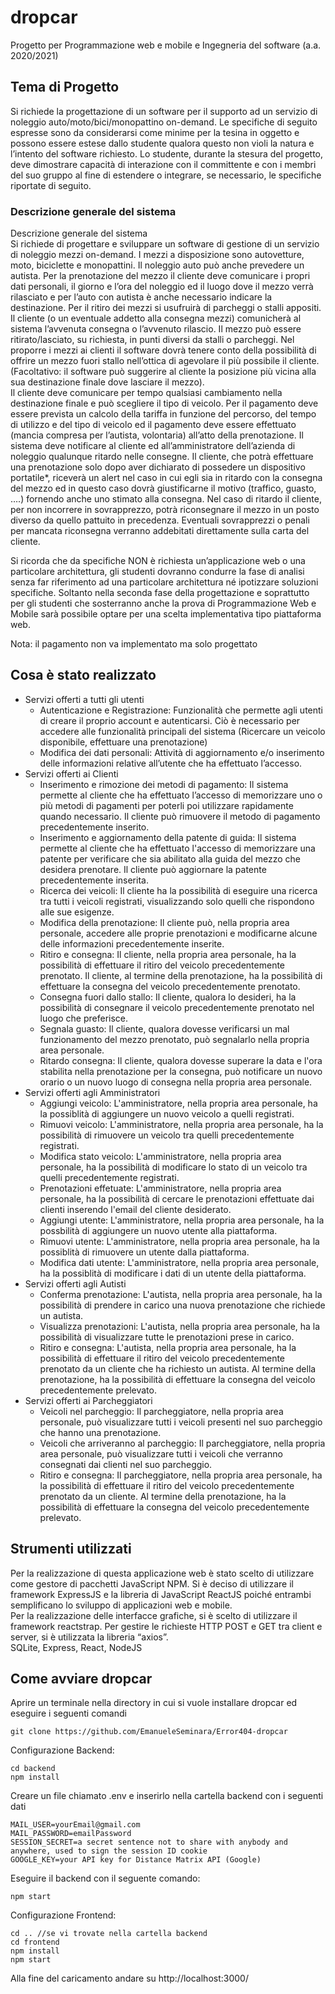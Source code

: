 # dropcar
Progetto per Programmazione web e mobile e Ingegneria del software (a.a. 2020/2021)

## Tema di Progetto 
Si richiede la progettazione di un software per il supporto ad un servizio di noleggio auto/moto/bici/monopattino on-demand. Le specifiche di seguito espresse sono da considerarsi come minime per la tesina in oggetto e possono essere estese dallo studente qualora questo non violi la natura e l’intento del software richiesto. Lo studente, durante la stesura del progetto, deve dimostrare capacità di interazione con il committente e con i membri del suo gruppo al fine di estendere o integrare, se necessario, le specifiche riportate di seguito.

### Descrizione generale del sistema
Descrizione generale del sistema  
Si richiede di progettare e sviluppare un software di gestione di un servizio di noleggio mezzi on-demand. I mezzi a disposizione sono autovetture, moto, biciclette e monopattini. Il noleggio auto può anche prevedere un autista. Per la prenotazione del mezzo il cliente deve comunicare i propri dati personali, il giorno e l’ora del noleggio ed il luogo dove il mezzo verrà rilasciato e per l’auto con autista è anche necessario indicare la destinazione. Per il ritiro dei mezzi si usufruirà di parcheggi o stalli appositi. Il cliente (o un eventuale addetto alla consegna mezzi) comunicherà al sistema l’avvenuta consegna o l’avvenuto rilascio. Il mezzo può essere ritirato/lasciato, su richiesta, in punti diversi da stalli o parcheggi. Nel proporre i mezzi ai clienti il software dovrà tenere conto della possibilità di offrire un mezzo fuori stallo nell’ottica di agevolare il più possibile il cliente. (Facoltativo: il software può suggerire al cliente la posizione più vicina alla sua destinazione finale dove lasciare il mezzo).  
Il cliente deve comunicare per tempo qualsiasi cambiamento nella destinazione finale e può scegliere il tipo di veicolo.
Per il pagamento deve essere prevista un calcolo della tariffa in funzione del percorso, del tempo di utilizzo e del tipo di veicolo ed il pagamento deve essere effettuato (mancia compresa per l’autista, volontaria) all’atto della prenotazione.
Il sistema deve notificare al cliente ed all’amministratore dell’azienda di noleggio qualunque ritardo nelle consegne. Il cliente, che potrà effettuare una prenotazione solo dopo aver dichiarato di possedere un dispositivo portatile*, riceverà un alert nel caso in cui egli sia in ritardo con la consegna del mezzo ed in questo caso dovrà giustificarne il motivo (traffico, guasto, ….) fornendo anche uno stimato alla consegna. Nel caso di ritardo il cliente, per non incorrere in sovrapprezzo, potrà riconsegnare il mezzo in un posto diverso da quello pattuito in precedenza. Eventuali sovrapprezzi o penali per mancata riconsegna verranno addebitati direttamente sulla carta del cliente.
  
Si ricorda che da specifiche NON è richiesta un’applicazione web o una particolare architettura, gli studenti dovranno condurre la fase di analisi senza far riferimento ad una particolare architettura né ipotizzare soluzioni specifiche. Soltanto nella seconda fase della progettazione e soprattutto per gli studenti che sosterranno anche la prova di Programmazione Web e Mobile sarà possibile optare per una scelta implementativa tipo piattaforma web.


Nota: il pagamento non va implementato ma solo progettato


## Cosa è stato realizzato
- Servizi offerti a tutti gli utenti
  - Autenticazione e Registrazione: Funzionalità che permette agli utenti di creare il proprio account e autenticarsi. Ciò è necessario per accedere alle funzionalità principali del sistema (Ricercare un veicolo disponibile, effettuare una prenotazione)
  - Modifica dei dati personali: Attività di aggiornamento e/o inserimento delle informazioni relative all’utente che ha effettuato l’accesso.
- Servizi offerti ai Clienti
  - Inserimento e rimozione dei metodi di pagamento: Il sistema permette al cliente che ha effettuato l’accesso di memorizzare uno o più metodi di pagamenti per poterli poi utilizzare rapidamente quando necessario. Il cliente può rimuovere il metodo di pagamento precedentemente inserito.
  - Inserimento e aggiornamento della patente di guida: Il sistema permette al cliente che ha effettuato l'accesso di memorizzare una patente per verificare che sia abilitato alla guida del mezzo che desidera prenotare. Il cliente può aggiornare la patente precedentemente inserita.
  - Ricerca dei veicoli: Il cliente ha la possibilità di eseguire una ricerca tra tutti i veicoli registrati, visualizzando solo quelli che rispondono alle sue esigenze.
  - Modifica della prenotazione: Il cliente può, nella propria area personale, accedere alle proprie prenotazioni e modificarne alcune delle informazioni precedentemente inserite.
  - Ritiro e consegna: Il cliente, nella propria area personale, ha la possibilità di effettuare il ritiro del veicolo precedentemente prenotato. Il cliente, al termine della prenotazione, ha la possibilità di effettuare la consegna del veicolo precedentemente prenotato.
  - Consegna fuori dallo stallo: Il cliente, qualora lo desideri, ha la possibilità di consegnare il veicolo precedentemente prenotato nel luogo che preferisce.
  - Segnala guasto: Il cliente, qualora dovesse verificarsi un mal funzionamento del mezzo prenotato, può segnalarlo nella propria area personale.
  - Ritardo consegna: Il cliente, qualora dovesse superare la data e l'ora stabilita nella prenotazione per la consegna, può notificare un nuovo orario o un nuovo luogo di consegna nella propria area personale.
- Servizi offerti agli Amministratori
  - Aggiungi veicolo: L'amministratore, nella propria area personale, ha la possiblità di aggiungere un nuovo veicolo a quelli registrati.
  - Rimuovi veicolo: L'amministratore, nella propria area personale, ha la possibilità di rimuovere un veicolo tra quelli precedentemente registrati.
  - Modifica stato veicolo: L'amministratore, nella propria area personale, ha la possibilità di modificare lo stato di un veicolo tra quelli precedentemente registrati.
  - Prenotazioni effetuate: L'amministratore, nella propria area personale, ha la possibilità di cercare le prenotazioni effettuate dai clienti inserendo l'email del cliente desiderato.
  - Aggiungi utente: L'amministratore, nella propria area personale, ha la possbilità di aggiungere un nuovo utente alla piattaforma.
  - Rimuovi utente: L'amministratore, nella propria area personale, ha la possiblità di rimuovere un utente dalla piattaforma.
  - Modifica dati utente: L'amministratore, nella propria area personale, ha la possiblità di modificare i dati di un utente della piattaforma.
- Servizi offerti agli Autisti
  - Conferma prenotazione: L'autista, nella propria area personale, ha la possibilità di prendere in carico una nuova prenotazione che richiede un autista.
  - Visualizza prenotazioni: L'autista, nella propria area personale, ha la possibilità di visualizzare tutte le prenotazioni prese in carico.
  - Ritiro e consegna: L'autista, nella propria area personale, ha la possibilità di effettuare il ritiro del veicolo precedentemente prenotato da un cliente che ha richiesto un autista. Al termine della prenotazione, ha la possibilità di effettuare la consegna del veicolo precedentemente prelevato.
- Servizi offerti ai Parcheggiatori
  - Veicoli nel parcheggio: Il parcheggiatore, nella propria area personale, può visualizzare tutti i veicoli presenti nel suo parcheggio che hanno una prenotazione.
  - Veicoli che arriveranno al parcheggio: Il parcheggiatore, nella propria area personale, può visualizzare tutti i veicoli che verranno consegnati dai clienti nel suo parcheggio.
  - Ritiro e consegna: Il parcheggiatore, nella propria area personale, ha la possibilità di effettuare il ritiro del veicolo precedentemente prenotato da un cliente. Al termine della prenotazione, ha la possibilità di effettuare la consegna del veicolo precedentemente prelevato.

  


## Strumenti utilizzati
Per la realizzazione di questa applicazione web è stato scelto di utilizzare come gestore di pacchetti JavaScript NPM.
Si è deciso di utilizzare il framework ExpressJS e la libreria di JavaScript ReactJS poiché entrambi semplificano lo sviluppo di applicazioni web e mobile.  
Per la realizzazione delle interfacce grafiche, si è scelto di utilizzare il framework reactstrap. 
Per gestire le richieste HTTP POST e GET tra client e server, si è utilizzata la libreria “axios”.  
SQLite, Express, React, NodeJS

## Come avviare dropcar

Aprire un terminale nella directory in cui si vuole installare dropcar ed eseguire i seguenti comandi
```
git clone https://github.com/EmanueleSeminara/Error404-dropcar
```

Configurazione Backend:
```
cd backend
npm install
```
Creare un file chiamato .env e inserirlo nella cartella backend con i seguenti dati
``` 
MAIL_USER=yourEmail@gmail.com  
MAIL_PASSWORD=emailPassword  
SESSION_SECRET=a secret sentence not to share with anybody and anywhere, used to sign the session ID cookie
GOOGLE_KEY=your API key for Distance Matrix API (Google)
```
Eseguire il backend con il seguente comando:
```
npm start
```

Configurazione Frontend:
```
cd .. //se vi trovate nella cartella backend
cd frontend
npm install
npm start
```
Alla fine del caricamento andare su http://localhost:3000/